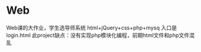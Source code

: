 # Web
Web课的大作业，学生选导师系统
html+jQuery+css+php+mysq
入口是login.html
此project缺点：没有实现php模块化编程，前期html文件和php文件混乱
